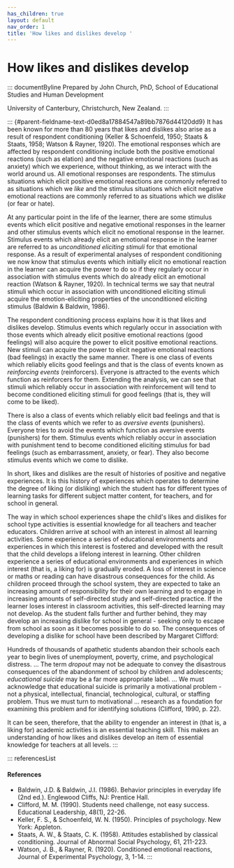 ```yaml
---
has_children: true
layout: default
nav_order: 1
title: 'How likes and dislikes develop '
---
```

# How likes and dislikes develop 


::: documentByline
Prepared by John Church, PhD, School of Educational Studies and Human
Development

University of Canterbury, Christchurch, New Zealand.
:::

::: {#parent-fieldname-text-d0ed8a17884547a89bb7876d44120dd9}
It has been known for more than 80 years that likes and dislikes also
arise as a result of respondent conditioning (Keller & Schoenfeld, 1950;
Staats & Staats, 1958; Watson & Rayner, 1920). The emotional responses
which are affected by respondent conditioning include both the positive
emotional reactions (such as elation) and the negative emotional
reactions (such as anxiety) which we experience, without thinking, as we
interact with the world around us. All emotional responses are
respondents. The stimulus situations which elicit positive emotional
reactions are commonly referred to as situations which we *like* and the
stimulus situations which elicit negative emotional reactions are
commonly referred to as situations which we *dislike* (or fear or hate).

At any particular point in the life of the learner, there are some
stimulus events which elicit positive and negative emotional responses
in the learner and other stimulus events which elicit no emotional
response in the learner. Stimulus events which already elicit an
emotional response in the learner are referred to as *unconditioned
eliciting stimuli* for that emotional response. As a result of
experimental analyses of respondent conditioning we now know that
stimulus events which initially elicit no emotional reaction in the
learner can acquire the power to do so if they regularly occur in
association with stimulus events which do already elicit an emotional
reaction (Watson & Rayner, 1920). In technical terms we say that neutral
stimuli which occur in association with unconditioned eliciting stimuli
acquire the emotion-eliciting properties of the unconditioned eliciting
stimulus (Baldwin & Baldwin, 1986).

The respondent conditioning process explains how it is that likes and
dislikes develop. Stimulus events which regularly occur in association
with those events which already elicit positive emotional reactions
(good feelings) will also acquire the power to elicit positive emotional
reactions. New stimuli can acquire the power to elicit negative
emotional reactions (bad feelings) in exactly the same manner. There is
one class of events which reliably elicits good feelings and that is the
class of events known as *reinforcing events* (reinforcers). Everyone is
attracted to the events which function as reinforcers for them.
Extending the analysis, we can see that stimuli which reliably occur in
association with reinforcement will tend to become conditioned eliciting
stimuli for good feelings (that is, they will come to be liked).

There is also a class of events which reliably elicit bad feelings and
that is the class of events which we refer to as *aversive events*
(punishers). Everyone tries to avoid the events which function as
aversive events (punishers) for them. Stimulus events which reliably
occur in association with punishment tend to become conditioned
eliciting stimulus for bad feelings (such as embarrassment, anxiety, or
fear). They also become stimulus events which we come to dislike.

In short, likes and dislikes are the result of histories of positive and
negative experiences. It is this history of experiences which operates
to determine the degree of liking (or disliking) which the student has
for different types of learning tasks for different subject matter
content, for teachers, and for school in general.

The way in which school experiences shape the child's likes and dislikes
for school type activities is essential knowledge for all teachers and
teacher educators. Children arrive at school with an interest in almost
all learning activities. Some experience a series of educational
environments and experiences in which this interest is fostered and
developed with the result that the child develops a lifelong interest in
learning. Other children experience a series of educational environments
and experiences in which interest (that is, a liking for) is gradually
eroded. A loss of interest in science or maths or reading can have
disastrous consequences for the child. As children proceed through the
school system, they are expected to take an increasing amount of
responsibility for their own learning and to engage in increasing
amounts of self-directed study and self-directed practice. If the
learner loses interest in classroom activities, this self-directed
learning may not develop. As the student falls further and further
behind, they may develop an increasing dislike for school in general -
seeking only to escape from school as soon as it becomes possible to do
so. The consequences of developing a dislike for school have been
described by Margaret Clifford:

Hundreds of thousands of apathetic students abandon their schools each
year to begin lives of unemployment, poverty, crime, and psychological
distress. \... The term *dropout* may not be adequate to convey the
disastrous consequences of the abandonment of school by children and
adolescents; *educational suicide* may be a far more appropriate label.
\... We must acknowledge that educational suicide is primarily a
motivational problem - not a physical, intellectual, financial,
technological, cultural, or staffing problem. Thus we must turn to
motivational \... research as a foundation for examining this problem
and for identifying solutions (Clifford, 1990, p. 22).

It can be seen, therefore, that the ability to engender an interest in
(that is, a liking for) academic activities is an essential teaching
skill. This makes an understanding of how likes and dislikes develop an
item of essential knowledge for teachers at all levels.
:::

::: referencesList
#### References

-   Baldwin, J.D. & Baldwin, J.I. (1986). Behavior principles in
    everyday life (2nd ed.). Englewood Cliffs, NJ: Prentice Hall.
-   Clifford, M. M. (1990). Students need challenge, not easy success.
    Educational Leadership, 48(1), 22-26.
-   Keller, F. S., & Schoenfeld, W. N. (1950). Principles of psychology.
    New York: Appleton.
-   Staats, A. W., & Staats, C. K. (1958). Attitudes established by
    classical conditioning. Journal of Abnormal Social Psychology, 61,
    211-223.
-   Watson, J. B., & Rayner, R. (1920). Conditioned emotional reactions,
    Journal of Experimental Psychology, 3, 1-14.
:::
